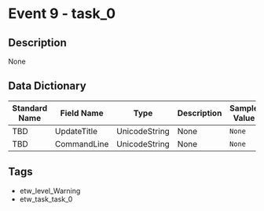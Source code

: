 # Event 9 - task_0

## Description
None

## Data Dictionary
|Standard Name|Field Name|Type|Description|Sample Value|
|---|---|---|---|---|
|TBD|UpdateTitle|UnicodeString|None|`None`|
|TBD|CommandLine|UnicodeString|None|`None`|

## Tags
* etw_level_Warning
* etw_task_task_0